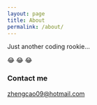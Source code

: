 ```yaml
---
layout: page
title: About
permalink: /about/
---
```


Just another coding rookie...

:joy: :joy: :joy:


### Contact me

[zhengcao09@hotmail.com](mailto:zhengcao09@hotmail.com)
